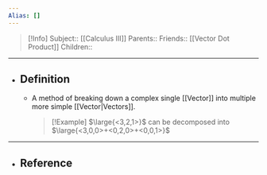 ```yaml
---
Alias: []
---
```

> [!Info]
> Subject:: [[Calculus III]]
> Parents:: 
> Friends:: [[Vector Dot Product]]
> Children:: 
---
- ## Definition
	- A method of breaking down a complex single [[Vector]] into multiple more simple [[Vector|Vectors]].
	  > [!Example]
	  > $\large{<3,2,1>}$
	  > can be decomposed into
	  > $\large{<3,0,0>+<0,2,0>+<0,0,1>}$
---
- ## Reference